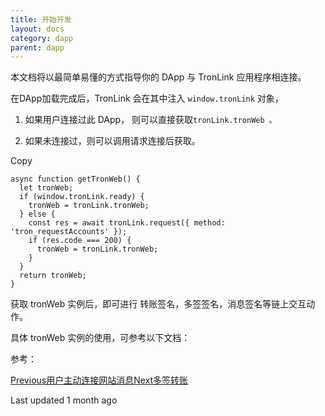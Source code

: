 ```yaml
---
title: 开始开发
layout: docs
category: dapp
parent: dapp
---
```


本文档将以最简单易懂的方式指导你的 DApp 与 TronLink 应用程序相连接。

在DApp加载完成后，TronLink 会在其中注入 `window.tronLink` 对象，

  1. 如果用户连接过此 DApp， 则可以直接获取`tronLink.tronWeb 。`

  2. 如果未连接过，则可以调用请求连接后获取。

Copy

    async function getTronWeb() {
      let tronWeb;
      if (window.tronLink.ready) {
        tronWeb = tronLink.tronWeb;
      } else {
        const res = await tronLink.request({ method: 'tron_requestAccounts' });
        if (res.code === 200) {
          tronWeb = tronLink.tronWeb;
        }
      }
      return tronWeb;
    }

获取 tronWeb 实例后，即可进行 转账签名，多签签名，消息签名等链上交互动作。

具体 tronWeb 实例的使用，可参考以下文档：[](https://tronweb.network/docu/docs/intro/)

参考：[](https://developers.tron.network/docs/introduction)

[Previous用户主动连接网站消息](https://docs-zh.tronlink.org/cha-jian-qian-bao/bei-dong-jie-shou-tronlink-cha-jian-de-xiao-xi/ji-jiang-fei-qi-de-xiao-xi/yong-hu-zhu-dong-lian-jie-wang-zhan-xiao-xi)[Next多签转账](https://docs-zh.tronlink.org/dapp/duo-qian-zhuan-zhang)

Last updated 1 month ago
